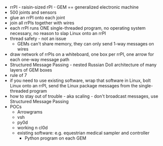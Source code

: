 - rrPI - raisin-sized rPI - GEM == generalized electronic machine
- 500 joints and sensors
- glue an rrPI onto each joint
- join all rrPIs together with wires
- each rrPI runs ONE single-threaded program, no operating system necessary, no reason to slap Linux onto an rrPI
- thread safety - not an issue
	- GEMs can't share memory, they can only send 1-way messages on wires
- draw network of rrPIs on a whiteboard, one box per rrPI, one arrow for each one-way message path
- Structured Message Passing - nested Russian Doll architecture of many layers of GEM boxes
- rule of 7
- if you need to use existing software, wrap that software in Linux, bolt Linux onto an rrPI, send the Linux package messages from the single-threaded program
- how to stay out of trouble - aka scaling - don't broadcast messages, use Structured Message Passing
- POCs
	- Arrowgrams
	- vsh
	- py0d
	- working n cl0d
	- existing software: e.g. equestrian medical sampler and controller
		- Python program on each GEM
